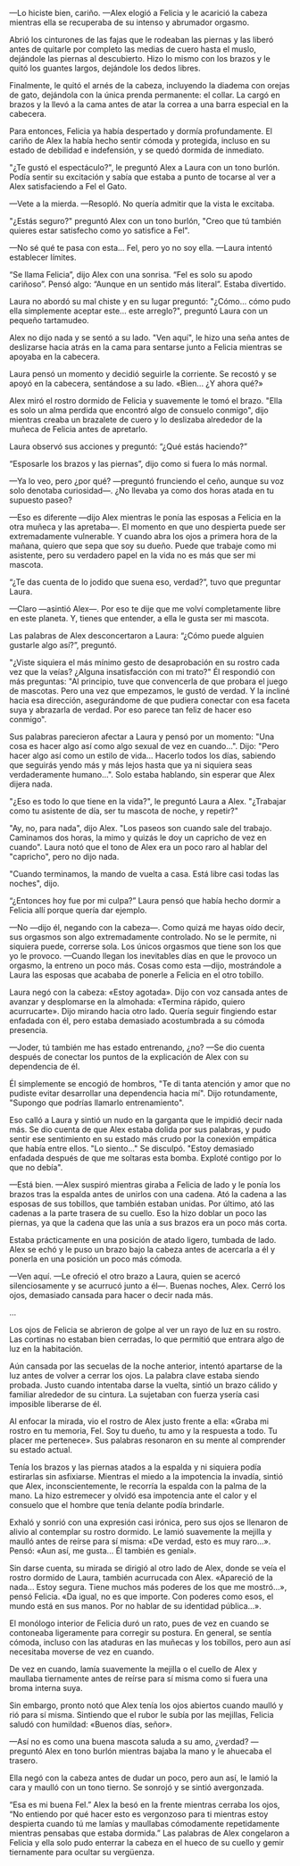 
—Lo hiciste bien, cariño. —Alex elogió a Felicia y le acarició la cabeza mientras ella se recuperaba de su intenso y abrumador orgasmo.

Abrió los cinturones de las fajas que le rodeaban las piernas y las liberó antes de quitarle por completo las medias de cuero hasta el muslo, dejándole las piernas al descubierto. Hizo lo mismo con los brazos y le quitó los guantes largos, dejándole los dedos libres.

Finalmente, le quitó el arnés de la cabeza, incluyendo la diadema con orejas de gato, dejándola con la única prenda permanente: el collar. La cargó en brazos y la llevó a la cama antes de atar la correa a una barra especial en la cabecera.

Para entonces, Felicia ya había despertado y dormía profundamente. El cariño de Alex la había hecho sentir cómoda y protegida, incluso en su estado de debilidad e indefensión, y se quedó dormida de inmediato.

"¿Te gustó el espectáculo?", le preguntó Alex a Laura con un tono burlón. Podía sentir su excitación y sabía que estaba a punto de tocarse al ver a Alex satisfaciendo a Fel el Gato.

—Vete a la mierda. —Resopló. No quería admitir que la vista le excitaba.

"¿Estás seguro?" preguntó Alex con un tono burlón, "Creo que tú también quieres estar satisfecho como yo satisfice a Fel".

—No sé qué te pasa con esta… Fel, pero yo no soy ella. —Laura intentó establecer límites.

“Se llama Felicia”, dijo Alex con una sonrisa. “Fel es solo su apodo cariñoso”. Pensó algo: “Aunque en un sentido más literal”. Estaba divertido.

Laura no abordó su mal chiste y en su lugar preguntó: "¿Cómo... cómo pudo ella simplemente aceptar este... este arreglo?", preguntó Laura con un pequeño tartamudeo.

Alex no dijo nada y se sentó a su lado. "Ven aquí", le hizo una seña antes de deslizarse hacia atrás en la cama para sentarse junto a Felicia mientras se apoyaba en la cabecera.

Laura pensó un momento y decidió seguirle la corriente. Se recostó y se apoyó en la cabecera, sentándose a su lado. «Bien... ¿Y ahora qué?»

Alex miró el rostro dormido de Felicia y suavemente le tomó el brazo. "Ella es solo un alma perdida que encontró algo de consuelo conmigo", dijo mientras creaba un brazalete de cuero y lo deslizaba alrededor de la muñeca de Felicia antes de apretarlo.

Laura observó sus acciones y preguntó: “¿Qué estás haciendo?”

“Esposarle los brazos y las piernas”, dijo como si fuera lo más normal.

—Ya lo veo, pero ¿por qué? —preguntó frunciendo el ceño, aunque su voz solo denotaba curiosidad—. ¿No llevaba ya como dos horas atada en tu supuesto paseo?

—Eso es diferente —dijo Alex mientras le ponía las esposas a Felicia en la otra muñeca y las apretaba—. El momento en que uno despierta puede ser extremadamente vulnerable. Y cuando abra los ojos a primera hora de la mañana, quiero que sepa que soy su dueño. Puede que trabaje como mi asistente, pero su verdadero papel en la vida no es más que ser mi mascota.

“¿Te das cuenta de lo jodido que suena eso, verdad?”, tuvo que preguntar Laura.

—Claro —asintió Alex—. Por eso te dije que me volví completamente libre en este planeta. Y, tienes que entender, a ella le gusta ser mi mascota.

Las palabras de Alex desconcertaron a Laura: “¿Cómo puede alguien gustarle algo así?”, preguntó.

"¿Viste siquiera el más mínimo gesto de desaprobación en su rostro cada vez que la veías? ¿Alguna insatisfacción con mi trato?" Él respondió con más preguntas: "Al principio, tuve que convencerla de que probara el juego de mascotas. Pero una vez que empezamos, le gustó de verdad. Y la incliné hacia esa dirección, asegurándome de que pudiera conectar con esa faceta suya y abrazarla de verdad. Por eso parece tan feliz de hacer eso conmigo".

Sus palabras parecieron afectar a Laura y pensó por un momento: "Una cosa es hacer algo así como algo sexual de vez en cuando...". Dijo: "Pero hacer algo así como un estilo de vida... Hacerlo todos los días, sabiendo que seguirás yendo más y más lejos hasta que ya ni siquiera seas verdaderamente humano...". Solo estaba hablando, sin esperar que Alex dijera nada.

"¿Eso es todo lo que tiene en la vida?", le preguntó Laura a Alex. "¿Trabajar como tu asistente de día, ser tu mascota de noche, y repetir?"

"Ay, no, para nada", dijo Alex. "Los paseos son cuando sale del trabajo. Caminamos dos horas, la mimo y quizás le doy un capricho de vez en cuando". Laura notó que el tono de Alex era un poco raro al hablar del "capricho", pero no dijo nada.

"Cuando terminamos, la mando de vuelta a casa. Está libre casi todas las noches", dijo.

“¿Entonces hoy fue por mi culpa?” Laura pensó que había hecho dormir a Felicia allí porque quería dar ejemplo.

—No —dijo él, negando con la cabeza—. Como quizá me hayas oído decir, sus orgasmos son algo extremadamente controlado. No se le permite, ni siquiera puede, correrse sola. Los únicos orgasmos que tiene son los que yo le provoco. —Cuando llegan los inevitables días en que le provoco un orgasmo, la entreno un poco más. Cosas como esta —dijo, mostrándole a Laura las esposas que acababa de ponerle a Felicia en el otro tobillo.

Laura negó con la cabeza: «Estoy agotada». Dijo con voz cansada antes de avanzar y desplomarse en la almohada: «Termina rápido, quiero acurrucarte». Dijo mirando hacia otro lado. Quería seguir fingiendo estar enfadada con él, pero estaba demasiado acostumbrada a su cómoda presencia.

—Joder, tú también me has estado entrenando, ¿no? —Se dio cuenta después de conectar los puntos de la explicación de Alex con su dependencia de él.

Él simplemente se encogió de hombros, "Te di tanta atención y amor que no pudiste evitar desarrollar una dependencia hacia mí". Dijo rotundamente, "Supongo que podrías llamarlo entrenamiento".

Eso calló a Laura y sintió un nudo en la garganta que le impidió decir nada más. Se dio cuenta de que Alex estaba dolida por sus palabras, y pudo sentir ese sentimiento en su estado más crudo por la conexión empática que había entre ellos. "Lo siento..." Se disculpó. "Estoy demasiado enfadada después de que me soltaras esta bomba. Exploté contigo por lo que no debía".

—Está bien. —Alex suspiró mientras giraba a Felicia de lado y le ponía los brazos tras la espalda antes de unirlos con una cadena. Ató la cadena a las esposas de sus tobillos, que también estaban unidas. Por último, ató las cadenas a la parte trasera de su cuello. Eso la hizo doblar un poco las piernas, ya que la cadena que las unía a sus brazos era un poco más corta.

Estaba prácticamente en una posición de atado ligero, tumbada de lado. Alex se echó y le puso un brazo bajo la cabeza antes de acercarla a él y ponerla en una posición un poco más cómoda.

—Ven aquí. —Le ofreció el otro brazo a Laura, quien se acercó silenciosamente y se acurrucó junto a él—. Buenas noches, Alex. Cerró los ojos, demasiado cansada para hacer o decir nada más.

…

Los ojos de Felicia se abrieron de golpe al ver un rayo de luz en su rostro. Las cortinas no estaban bien cerradas, lo que permitió que entrara algo de luz en la habitación.

Aún cansada por las secuelas de la noche anterior, intentó apartarse de la luz antes de volver a cerrar los ojos. La palabra clave estaba siendo probada. Justo cuando intentaba darse la vuelta, sintió un brazo cálido y familiar alrededor de su cintura. La sujetaban con fuerza y ​​sería casi imposible liberarse de él.

Al enfocar la mirada, vio el rostro de Alex justo frente a ella: «Graba mi rostro en tu memoria, Fel. Soy tu dueño, tu amo y la respuesta a todo. Tu placer me pertenece». Sus palabras resonaron en su mente al comprender su estado actual.

Tenía los brazos y las piernas atados a la espalda y ni siquiera podía estirarlas sin asfixiarse. Mientras el miedo a la impotencia la invadía, sintió que Alex, inconscientemente, le recorría la espalda con la palma de la mano. La hizo estremecer y olvidó esa impotencia ante el calor y el consuelo que el hombre que tenía delante podía brindarle.

Exhaló y sonrió con una expresión casi irónica, pero sus ojos se llenaron de alivio al contemplar su rostro dormido. Le lamió suavemente la mejilla y maulló antes de reírse para sí misma: «De verdad, esto es muy raro...». Pensó: «Aun así, me gusta... Él también es genial».

Sin darse cuenta, su mirada se dirigió al otro lado de Alex, donde se veía el rostro dormido de Laura, también acurrucada con Alex. «Apareció de la nada... Estoy segura. Tiene muchos más poderes de los que me mostró...», pensó Felicia. «Da igual, no es que importe. Con poderes como esos, el mundo está en sus manos. Por no hablar de su identidad pública...».

El monólogo interior de Felicia duró un rato, pues de vez en cuando se contoneaba ligeramente para corregir su postura. En general, se sentía cómoda, incluso con las ataduras en las muñecas y los tobillos, pero aun así necesitaba moverse de vez en cuando.

De vez en cuando, lamía suavemente la mejilla o el cuello de Alex y maullaba tiernamente antes de reírse para sí misma como si fuera una broma interna suya.

Sin embargo, pronto notó que Alex tenía los ojos abiertos cuando maulló y rió para sí misma. Sintiendo que el rubor le subía por las mejillas, Felicia saludó con humildad: «Buenos días, señor».

—Así no es como una buena mascota saluda a su amo, ¿verdad? —preguntó Alex en tono burlón mientras bajaba la mano y le ahuecaba el trasero.

Ella negó con la cabeza antes de dudar un poco, pero aun así, le lamió la cara y maulló con un tono tierno. Se sonrojó y se sintió avergonzada.

“Esa es mi buena Fel.” Alex la besó en la frente mientras cerraba los ojos, “No entiendo por qué hacer esto es vergonzoso para ti mientras estoy despierta cuando tú me lamías y maullabas cómodamente repetidamente mientras pensabas que estaba dormida.” Las palabras de Alex congelaron a Felicia y ella solo pudo enterrar la cabeza en el hueco de su cuello y gemir tiernamente para ocultar su vergüenza.

